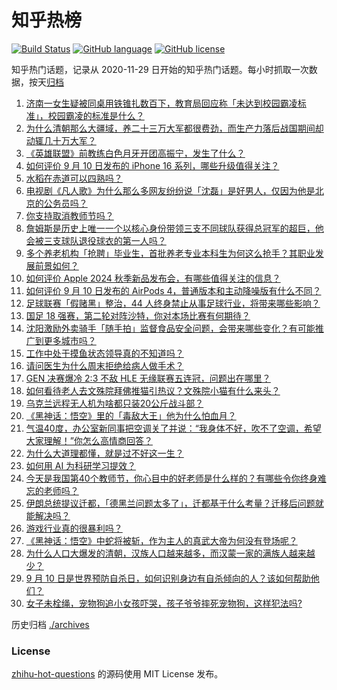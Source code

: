 # 知乎热榜
[![Build Status](https://github.com/ToWeLong/zhihu-hot-questions/workflows/CI/badge.svg)](https://github.com/ToWeLong/zhihu-hot-questions/actions)
[![GitHub language](https://img.shields.io/badge/language-golang-orange.svg)](https://golang.org/)
[![GitHub license](https://img.shields.io/github/license/ToWeLong/zhihu-hot-questions)](https://github.com/ToWeLong/zhihu-hot-questions/blob/main/LICENSE)

知乎热门话题，记录从 2020-11-29 日开始的知乎热门话题。每小时抓取一次数据，按天[归档](./archives)

<!-- BEGIN -->

1. [济南一女生疑被同桌用铁锥扎数百下，教育局回应称「未达到校园霸凌标准」，校园霸凌的标准是什么？](https://www.zhihu.com/question/666641156)
1. [为什么清朝那么大疆域，养二十三万大军都很费劲，而生产力落后战国期间却动辄几十万大军？](https://www.zhihu.com/question/659980730)
1. [《英雄联盟》前教练白色月牙开团高振宁，发生了什么？](https://www.zhihu.com/question/666650643)
1. [如何评价 9 月 10 日发布的 iPhone 16  系列，哪些升级值得关注？](https://www.zhihu.com/question/666699170)
1. [水稻在赤道可以四熟吗？](https://www.zhihu.com/question/52910720)
1. [电视剧《凡人歌》为什么那么多网友纷纷说「沈磊」是好男人，仅因为他是北京的公务员吗？](https://www.zhihu.com/question/666406124)
1. [你支持取消教师节吗？](https://www.zhihu.com/question/665897283)
1. [詹姆斯是历史上唯一一个以核心身份带领三支不同球队获得总冠军的超巨，他会被三支球队退役球衣的第一人吗？](https://www.zhihu.com/question/666457838)
1. [多个养老机构「抢聘」毕业生，首批养老专业本科生为何这么抢手？其职业发展前景如何？](https://www.zhihu.com/question/666647367)
1. [如何评价 Apple 2024 秋季新品发布会，有哪些值得关注的信息？](https://www.zhihu.com/question/666680642)
1. [如何评价 9 月 10 日发布的 AirPods 4，普通版本和主动降噪版有什么不同？](https://www.zhihu.com/question/666698837)
1. [足球联赛「假赌黑」整治，44 人终身禁止从事足球行业，将带来哪些影响？](https://www.zhihu.com/question/666729595)
1. [国足 18 强赛，第二轮对阵沙特，你对本场比赛有何期待？](https://www.zhihu.com/question/666637649)
1. [沈阳激励外卖骑手「随手拍」监督食品安全问题，会带来哪些变化？有可能推广到更多城市吗？](https://www.zhihu.com/question/666558394)
1. [工作中处于摸鱼状态领导真的不知道吗？](https://www.zhihu.com/question/666058474)
1. [请问医生为什么周末拒绝给病人做手术？](https://www.zhihu.com/question/665849452)
1. [GEN 决赛爆冷 2:3 不敌 HLE 无缘联赛五连冠，问题出在哪里？](https://www.zhihu.com/question/666587333)
1. [如何看待老人去文殊院拜佛推猫引热议？文殊院小猫有什么来头？](https://www.zhihu.com/question/666400319)
1. [乌克兰远程无人机为啥都只装20公斤战斗部？](https://www.zhihu.com/question/665989588)
1. [《黑神话：悟空》里的「毒敌大王」他为什么怕血月？](https://www.zhihu.com/question/665619611)
1. [气温40度，办公室新同事把空调关了并说：“我身体不好，吹不了空调，希望大家理解！”你怎么高情商回答？](https://www.zhihu.com/question/666691632)
1. [为什么大道理都懂，就是过不好这一生？](https://www.zhihu.com/question/665968405)
1. [如何用 AI 为科研学习提效？](https://www.zhihu.com/question/666088182)
1. [今天是我国第40个教师节，你心目中的好老师是什么样的？有哪些令你终身难忘的老师吗？](https://www.zhihu.com/question/666626164)
1. [伊朗总统提议迁都，「德黑兰问题太多了」，迁都基于什么考量？迁移后问题就能解决吗？](https://www.zhihu.com/question/666634392)
1. [游戏行业真的很暴利吗？](https://www.zhihu.com/question/54400008)
1. [《黑神话：悟空》中蛇将被斩，作为主人的真武大帝为何没有登场呢？](https://www.zhihu.com/question/665715747)
1. [为什么人口大爆发的清朝，汉族人口越来越多，而汉蒙一家的满族人越来越少？](https://www.zhihu.com/question/571789240)
1. [9 月 10 日是世界预防自杀日，如何识别身边有自杀倾向的人？该如何帮助他们？](https://www.zhihu.com/question/666259325)
1. [女子未栓绳，宠物狗追小女孩吓哭，孩子爷爷摔死宠物狗，这样犯法吗?](https://www.zhihu.com/question/666302761)

<!-- END -->

历史归档 [./archives](./archives)


### License
[zhihu-hot-questions](https://github.com/towelong/zhihu-hot-questions) 的源码使用 MIT License 发布。